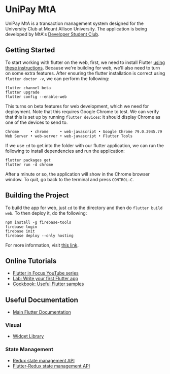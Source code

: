 # UniPay MtA

UniPay MtA is a transaction management system designed for the University Club at Mount Allison University.
The application is being developed by MtA's [Developer Student Club](https://dsc.mtahacks.ca/). 

## Getting Started

To start working with flutter on the web, first, we need to install Flutter
[using these instructions](https://flutter.dev/docs/get-started/install). Because we're building for
web, we'll also need to turn on some extra features. After ensuring the flutter installation is correct using
`flutter doctor -v`, we can perform the following:

```
flutter channel beta
flutter upgrade
flutter config --enable-web
```

This turns on beta features for web development, which we need for deployment. Note that this requires Google Chrome to
test. We can verify that this is set up by running `flutter devices`: it should display Chrome as one of the devices to
send to.

```
Chrome     • chrome     • web-javascript • Google Chrome 79.0.3945.79
Web Server • web-server • web-javascript • Flutter Tools
```

If we use `cd` to get into the folder with our flutter application, we can run the following to install dependencies and
run the application:
 
```
flutter packages get
flutter run -d chrome
```

After a minute or so, the application will show in the Chrome browser window. To quit, go back to the terminal and press
`CONTROL-C`.

## Building the Project

To build the app for web, just `cd` to the directory and then do `flutter build web`.
To then deploy it, do the following:

```
npm install -g firebase-tools
firebase login
firebase init
firebase deploy --only hosting
```

For more information, visit [this link](https://itnext.io/flutter-web-firebase-hosting-45d7e3fc50f9).

## Online Tutorials

- [Flutter in Focus YouTube series](https://www.youtube.com/playlist?list=PLjxrf2q8roU2HdJQDjJzOeO6J3FoFLWr2)
- [Lab: Write your first Flutter app](https://flutter.dev/docs/get-started/codelab)
- [Cookbook: Useful Flutter samples](https://flutter.dev/docs/cookbook)

## Useful Documentation

- [Main Flutter Documentation](https://flutter.dev/docs)

### Visual

- [Widget Library](https://flutter.dev/docs/development/ui/widgets/material)

### State Management

- [Redux state management API](https://pub.dev/documentation/redux/latest/)
- [Flutter-Redux state management API](https://pub.dev/documentation/flutter_redux/latest/)

